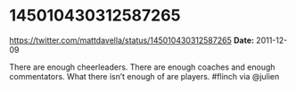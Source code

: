 # 145010430312587265
https://twitter.com/mattdavella/status/145010430312587265
**Date:** 2011-12-09

There are enough cheerleaders. There are enough coaches and enough commentators. What there isn’t enough of are players. #flinch via @julien
